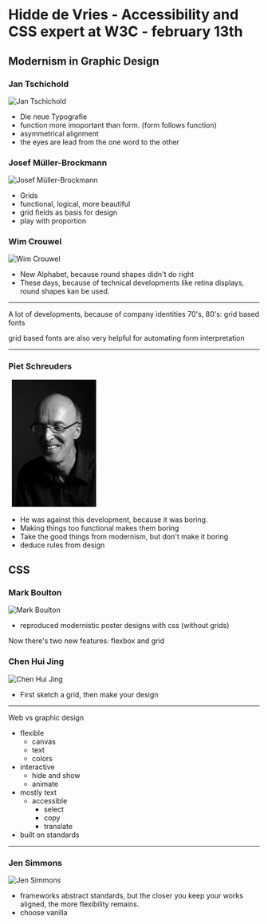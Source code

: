 # Hidde de Vries - Accessibility and CSS expert at W3C - february 13th

## Modernism in Graphic Design

### Jan Tschichold
![Jan Tschichold][Jan Tschichold]

- Die neue Typografie 
- function more imoportant than form. (form follows function)
- asymmetrical alignment
- the eyes are lead from the one word to the other

### Josef Müller-Brockmann
![Josef Müller-Brockmann][Josef Müller-Brockmann]
- Grids
- functional, logical, more beautiful
- grid fields as basis for design
- play with proportion

### Wim Crouwel
![Wim Crouwel][Wim Crouwel]
- New Alphabet, because round shapes didn't do right
- These days, because of technical developments like retina displays, round shapes kan be used.

--------------------
A lot of developments, because of company identities
70's, 80's: grid based fonts

grid based fonts are also very helpful for automating form interpretation

--------------------

### Piet Schreuders
![Piet Schreuders][Piet Schreuders]
- He was against this development, because it was boring.
- Making things too functional makes them boring
- Take the good things from modernism, but don't make it boring
- deduce rules from design 

## CSS

### Mark Boulton
![Mark Boulton][Mark Boulton]
- reproduced modernistic poster designs with css (without grids)

Now there's two new features: flexbox and grid

### Chen Hui Jing
![Chen Hui Jing][Chen Hui Jing]
- First sketch a grid, then make your design

---------------------
Web vs graphic design
- flexible
  - canvas
  - text
  - colors
- interactive
  - hide and show
  - animate
- mostly text
  - accessible
    - select
    - copy
    - translate
- built on standards
---------------------

### Jen Simmons
![Jen Simmons][Jen Simmons]
- frameworks abstract standards, but the closer you keep your works aligned, the more flexibility remains.
- choose vanilla


<!-- picture links -->
[Jen Simmons]:https://upload.wikimedia.org/wikipedia/commons/thumb/0/06/Jen_Simmons_AEACHI_%28cropped%29.jpeg/220px-Jen_Simmons_AEACHI_%28cropped%29.jpeg
[Chen Hui Jing]:https://chenhuijing.com/assets/images/headshot.jpg
[Mark Boulton]:https://rosenfeldmedia.com/designopssummit2018/wp-content/uploads/sites/10/2018/07/boulton-262x272.png
[Piet Schreuders]:https://github.com/lennartdeknikker/weekly-nerd-1920/blob/master/assets/images/hidde%20de%20vries/piet%20schreuder.png
[Wim Crouwel]:https://upload.wikimedia.org/wikipedia/commons/thumb/5/59/Wim_Crouwel_1976.jpg/220px-Wim_Crouwel_1976.jpg
[Josef Müller-Brockmann]:https://images.gr-assets.com/authors/1352473500p5/201322.jpg
[Jan Tschichold]: https://upload.wikimedia.org/wikipedia/commons/thumb/a/ad/Jan_Tschichold_%281963%29_by_Erling_Mandelmann.jpg/220px-Jan_Tschichold_%281963%29_by_Erling_Mandelmann.jpg